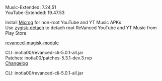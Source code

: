 Music-Extended: 7.24.51  
YouTube-Extended: 19.47.53  

Install [Microg](https://github.com/ReVanced/GmsCore/releases) for non-root YouTube and YT Music APKs  
Use [zygisk-detach](https://github.com/j-hc/zygisk-detach) to detach root ReVanced YouTube and YT Music from Play Store  

[revanced-magisk-module](https://github.com/j-hc/revanced-magisk-module)
  
CLI: inotia00/revanced-cli-5.0.1-all.jar  
Patches: inotia00/patches-5.3.1-dev.3.rvp  
[Changelog](https://github.com/inotia00/revanced-patches/releases/tag/v5.3.1-dev.3)

CLI: inotia00/revanced-cli-5.0.1-all.jar    
